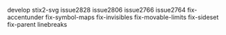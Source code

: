 develop
stix2-svg
issue2828
issue2806
issue2766
issue2764
fix-accentunder
fix-symbol-maps
fix-invisibles
fix-movable-limits
fix-sideset
fix-parent
linebreaks
